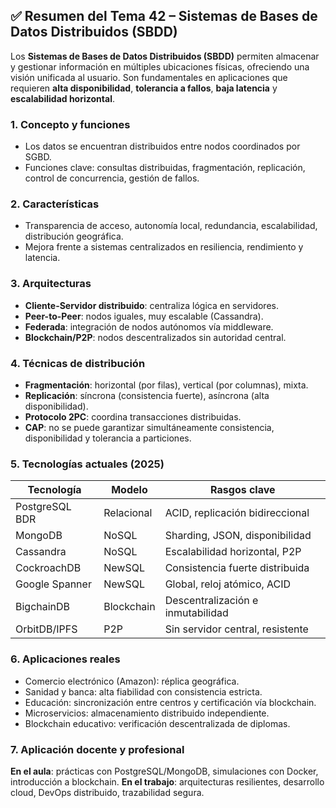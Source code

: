 
## ✅ **Resumen del Tema 42 – Sistemas de Bases de Datos Distribuidos (SBDD)**

Los **Sistemas de Bases de Datos Distribuidos (SBDD)** permiten almacenar y gestionar información en múltiples ubicaciones físicas, ofreciendo una visión unificada al usuario. Son fundamentales en aplicaciones que requieren **alta disponibilidad**, **tolerancia a fallos**, **baja latencia** y **escalabilidad horizontal**.

### 1. Concepto y funciones

* Los datos se encuentran distribuidos entre nodos coordinados por SGBD.
* Funciones clave: consultas distribuidas, fragmentación, replicación, control de concurrencia, gestión de fallos.

### 2. Características

* Transparencia de acceso, autonomía local, redundancia, escalabilidad, distribución geográfica.
* Mejora frente a sistemas centralizados en resiliencia, rendimiento y latencia.

### 3. Arquitecturas

* **Cliente-Servidor distribuido**: centraliza lógica en servidores.
* **Peer-to-Peer**: nodos iguales, muy escalable (Cassandra).
* **Federada**: integración de nodos autónomos vía middleware.
* **Blockchain/P2P**: nodos descentralizados sin autoridad central.

### 4. Técnicas de distribución

* **Fragmentación**: horizontal (por filas), vertical (por columnas), mixta.
* **Replicación**: síncrona (consistencia fuerte), asíncrona (alta disponibilidad).
* **Protocolo 2PC**: coordina transacciones distribuidas.
* **CAP**: no se puede garantizar simultáneamente consistencia, disponibilidad y tolerancia a particiones.

### 5. Tecnologías actuales (2025)

| Tecnología     | Modelo     | Rasgos clave                      |
| -------------- | ---------- | --------------------------------- |
| PostgreSQL BDR | Relacional | ACID, replicación bidireccional   |
| MongoDB        | NoSQL      | Sharding, JSON, disponibilidad    |
| Cassandra      | NoSQL      | Escalabilidad horizontal, P2P     |
| CockroachDB    | NewSQL     | Consistencia fuerte distribuida   |
| Google Spanner | NewSQL     | Global, reloj atómico, ACID       |
| BigchainDB     | Blockchain | Descentralización e inmutabilidad |
| OrbitDB/IPFS   | P2P        | Sin servidor central, resistente  |

### 6. Aplicaciones reales

* Comercio electrónico (Amazon): réplica geográfica.
* Sanidad y banca: alta fiabilidad con consistencia estricta.
* Educación: sincronización entre centros y certificación vía blockchain.
* Microservicios: almacenamiento distribuido independiente.
* Blockchain educativo: verificación descentralizada de diplomas.

### 7. Aplicación docente y profesional

**En el aula**: prácticas con PostgreSQL/MongoDB, simulaciones con Docker, introducción a blockchain.
**En el trabajo**: arquitecturas resilientes, desarrollo cloud, DevOps distribuido, trazabilidad segura.
